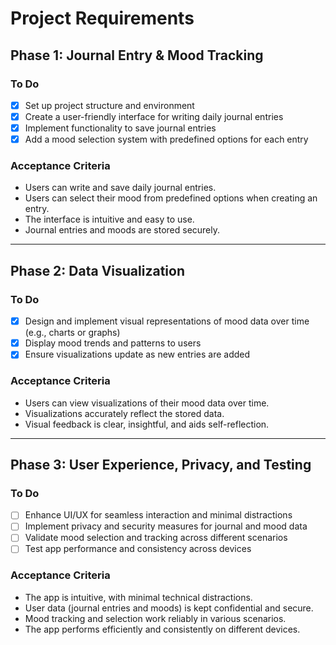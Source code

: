 # Project Requirements

## Phase 1: Journal Entry & Mood Tracking

### To Do
- [x] Set up project structure and environment
- [x] Create a user-friendly interface for writing daily journal entries
- [x] Implement functionality to save journal entries
- [x] Add a mood selection system with predefined options for each entry

### Acceptance Criteria
- Users can write and save daily journal entries.
- Users can select their mood from predefined options when creating an entry.
- The interface is intuitive and easy to use.
- Journal entries and moods are stored securely.

---

## Phase 2: Data Visualization

### To Do
- [x] Design and implement visual representations of mood data over time (e.g., charts or graphs)
- [x] Display mood trends and patterns to users
- [x] Ensure visualizations update as new entries are added

### Acceptance Criteria
- Users can view visualizations of their mood data over time.
- Visualizations accurately reflect the stored data.
- Visual feedback is clear, insightful, and aids self-reflection.

---

## Phase 3: User Experience, Privacy, and Testing

### To Do
- [ ] Enhance UI/UX for seamless interaction and minimal distractions
- [ ] Implement privacy and security measures for journal and mood data
- [ ] Validate mood selection and tracking across different scenarios
- [ ] Test app performance and consistency across devices

### Acceptance Criteria
- The app is intuitive, with minimal technical distractions.
- User data (journal entries and moods) is kept confidential and secure.
- Mood tracking and selection work reliably in various scenarios.
- The app performs efficiently and consistently on different devices.